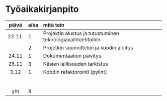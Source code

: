 # Työaikakirjanpito

| päivä  | aika | mitä tein  |
| :-----:|:-----| :-----|
| 22.11. | 1    | Projektin alustus ja tutustuminen teknologiavaihtoehtoihin  |
|        | 2    | Projetkin suunnittelun ja koodin aloitus |
| 24.11  | 1    | Dokumentaation päivitys |
| 28.11  | 3    | Käsien laillisuuden tarkistus |
| 3.12   | 1    | Koodin refaktorointi (pylint) |
|        |      | |
|        |      | |
|        |      | |
|        |      | |
|        |      | |
|        |      | |
| yht    | 8    | |

